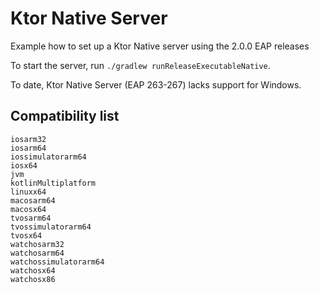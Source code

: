 # Ktor Native Server

Example how to set up a Ktor Native server using the 2.0.0 EAP releases

To start the server, run `./gradlew runReleaseExecutableNative`.

To date, Ktor Native Server (EAP 263-267) lacks support for Windows.
## Compatibility list
```
iosarm32
iosarm64
iossimulatorarm64
iosx64
jvm
kotlinMultiplatform
linuxx64
macosarm64
macosx64
tvosarm64
tvossimulatorarm64
tvosx64
watchosarm32
watchosarm64
watchossimulatorarm64
watchosx64
watchosx86
```
